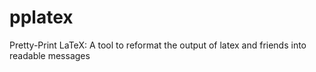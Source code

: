 pplatex
=======

Pretty-Print LaTeX: A tool to reformat the output of latex and friends into readable messages
